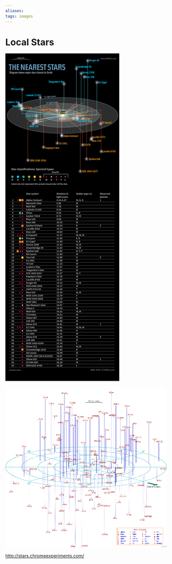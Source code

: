 ```yaml
---
aliases:
tags: images
---
```


# Local Stars

![The Nearest Stars](Images/nearest-stars.png "Stars within 50 Light Years")

![](Images/local-cluster.png "Local Star Cluster")

<http://stars.chromeexperiments.com/>